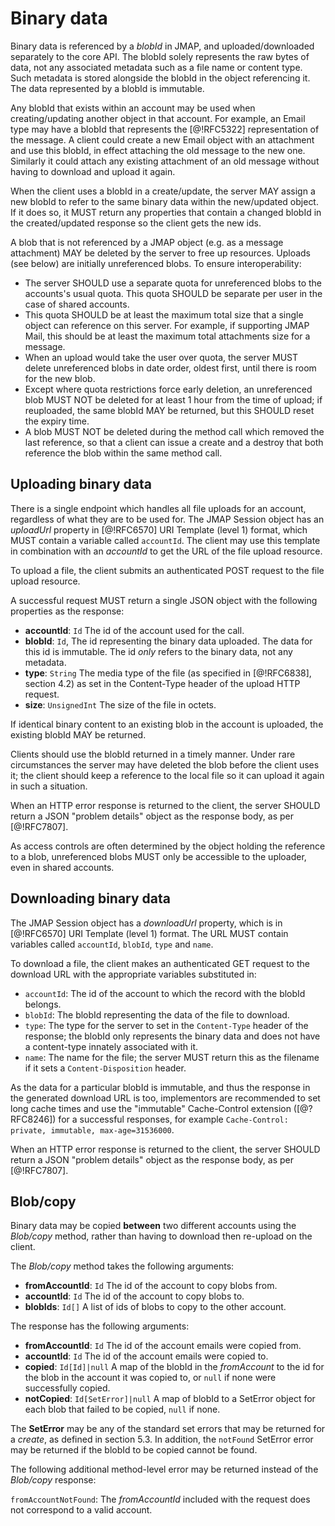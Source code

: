 # Binary data

Binary data is referenced by a *blobId* in JMAP, and uploaded/downloaded separately to the core API. The blobId solely represents the raw bytes of data, not any associated metadata such as a file name or content type. Such metadata is stored alongside the blobId in the object referencing it. The data represented by a blobId is immutable.

Any blobId that exists within an account may be used when creating/updating another object in that account. For example, an Email type may have a blobId that represents the [@!RFC5322] representation of the message. A client could create a new Email object with an attachment and use this blobId, in effect attaching the old message to the new one. Similarly it could attach any existing attachment of an old message without having to download and upload it again.

When the client uses a blobId in a create/update, the server MAY assign a new blobId to refer to the same binary data within the new/updated object. If it does so, it MUST return any properties that contain a changed blobId in the created/updated response so the client gets the new ids.

A blob that is not referenced by a JMAP object (e.g. as a message attachment) MAY be deleted by the server to free up resources. Uploads (see below) are initially unreferenced blobs. To ensure interoperability:

* The server SHOULD use a separate quota for unreferenced blobs to the
  accounts's usual quota. This quota SHOULD be separate per user in the case
  of shared accounts.
* This quota SHOULD be at least the maximum total size that a single
  object can reference on this server. For example, if supporting JMAP Mail, this should be at least the maximum total attachments size for a message.
* When an upload would take the user over quota, the server MUST delete
  unreferenced blobs in date order, oldest first, until there is room for the new blob.
* Except where quota restrictions force early deletion, an unreferenced blob
  MUST NOT be deleted for at least 1 hour from the time of upload; if reuploaded, the same blobId MAY be returned, but this SHOULD reset the expiry time.
* A blob MUST NOT be deleted during the method call which removed the last
  reference, so that a client can issue a create and a destroy that both reference the blob within the same method call.

## Uploading binary data

There is a single endpoint which handles all file uploads for an account, regardless of what they are to be used for. The JMAP Session object has an *uploadUrl* property in [@!RFC6570] URI Template (level 1) format, which MUST contain a variable called `accountId`. The client may use this template in combination with an *accountId* to get the URL of the file upload resource.

To upload a file, the client submits an authenticated POST request to the file upload resource.

A successful request MUST return a single JSON object with the following properties as the response:

- **accountId**: `Id`
  The id of the account used for the call.
- **blobId**: `Id`,
  The id representing the binary data uploaded. The data for this id is immutable. The id *only* refers to the binary data, not any metadata.
- **type**: `String`
  The media type of the file (as specified in [@!RFC6838], section 4.2) as set in the Content-Type header of the upload HTTP request.
- **size**: `UnsignedInt`
  The size of the file in octets.

If identical binary content to an existing blob in the account is uploaded, the existing blobId MAY be returned.

Clients should use the blobId returned in a timely manner. Under rare circumstances the server may have deleted the blob before the client uses it; the client should keep a reference to the local file so it can upload it again in such a situation.

When an HTTP error response is returned to the client, the server SHOULD return a JSON "problem details" object as the response body, as per [@!RFC7807].

As access controls are often determined by the object holding the reference to a blob, unreferenced blobs MUST only be accessible to the uploader, even in shared accounts.

## Downloading binary data

The JMAP Session object has a *downloadUrl* property, which is in [@!RFC6570] URI Template (level 1) format. The URL MUST contain variables called `accountId`, `blobId`, `type` and `name`.

To download a file, the client makes an authenticated GET request to the download URL with the appropriate variables substituted in:

- `accountId`: The id of the account to which the record with the blobId
   belongs.
- `blobId`: The blobId representing the data of the file to download.
- `type`: The type for the server to set in the `Content-Type` header of the
  response; the blobId only represents the binary data and does not have a content-type innately associated with it.
- `name`: The name for the file; the server MUST return this as the filename if
  it sets a `Content-Disposition` header.

As the data for a particular blobId is immutable, and thus the response in the generated download URL is too, implementors are recommended to set long cache times and use the "immutable" Cache-Control extension ([@?RFC8246]) for a successful responses, for example `Cache-Control: private, immutable, max-age=31536000`.

When an HTTP error response is returned to the client, the server SHOULD return a JSON "problem details" object as the response body, as per [@!RFC7807].

## Blob/copy

Binary data may be copied **between** two different accounts using the *Blob/copy* method, rather than having to download then re-upload on the client.

The *Blob/copy* method takes the following arguments:

- **fromAccountId**: `Id`
  The id of the account to copy blobs from.
- **accountId**: `Id`
  The id of the account to copy blobs to.
- **blobIds**: `Id[]`
  A list of ids of blobs to copy to the other account.

The response has the following arguments:

- **fromAccountId**: `Id`
  The id of the account emails were copied from.
- **accountId**: `Id`
  The id of the account emails were copied to.
- **copied**: `Id[Id]|null`
  A map of the blobId in the *fromAccount* to the id for the blob in the account it was copied to, or `null` if none were successfully copied.
- **notCopied**: `Id[SetError]|null`
  A map of blobId to a SetError object for each blob that failed to be copied, `null` if none.

The **SetError** may be any of the standard set errors that may be returned for a *create*, as defined in section 5.3. In addition, the `notFound` SetError error may be returned if the blobId to be copied cannot be found.

The following additional method-level error may be returned instead of the *Blob/copy* response:

`fromAccountNotFound`: The *fromAccountId* included with the request does not correspond to a valid account.
